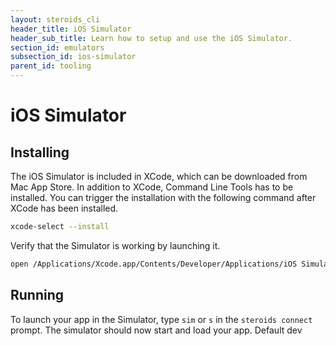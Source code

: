 ```yaml
---
layout: steroids_cli
header_title: iOS Simulator
header_sub_title: Learn how to setup and use the iOS Simulator.
section_id: emulators
subsection_id: ios-simulator
parent_id: tooling
---
```


# iOS Simulator

## Installing

The iOS Simulator is included in XCode, which can be downloaded from Mac App Store. In addition to XCode, Command Line Tools has to be installed. You can trigger the installation with the following command after XCode has been installed.

```bash
xcode-select --install
```

Verify that the Simulator is working by launching it.

```bash
open /Applications/Xcode.app/Contents/Developer/Applications/iOS Simulator.app
```

## Running

To launch your app in the Simulator, type `sim` or `s` in the `steroids connect` prompt. The simulator should now start and load your app.
Default dev

